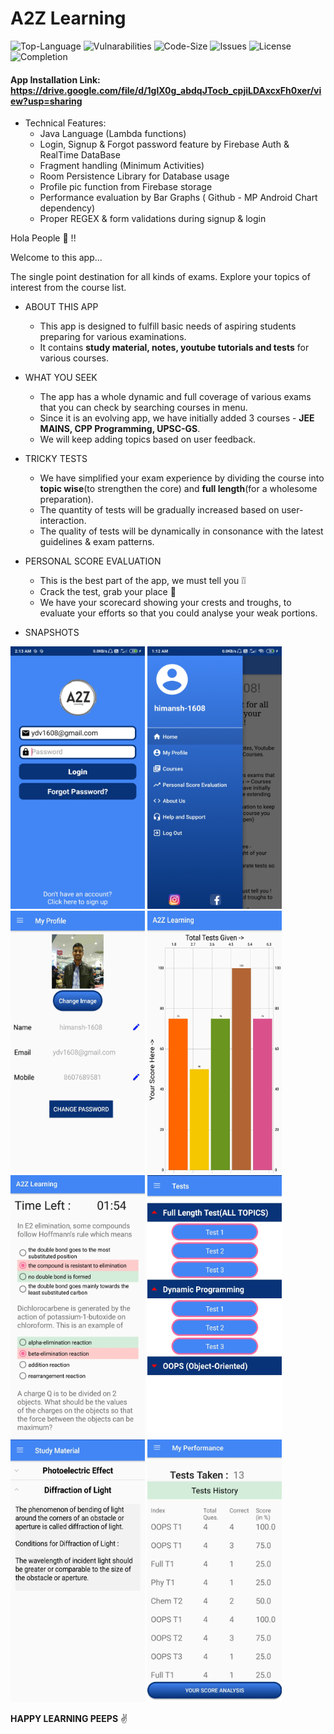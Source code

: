# A2Z Learning

![Top-Language](https://img.shields.io/github/languages/top/himanshu-1608/A2Z-Learning)
![Vulnarabilities](https://img.shields.io/snyk/vulnerabilities/github/himanshu-1608/A2Z-Learning)
![Code-Size](https://img.shields.io/github/languages/code-size/himanshu-1608/A2Z-Learning?color=green)
![Issues](https://img.shields.io/bitbucket/issues-raw/himanshu-1608/A2Z-Learning)
![License](https://img.shields.io/github/license/himanshu-1608/A2Z-Learning?color=purple)
![Completion](https://img.shields.io/badge/Project%20Completion-~100%25-blue)

#### App Installation Link: https://drive.google.com/file/d/1glX0g_abdqJTocb_cpjiLDAxcxFh0xer/view?usp=sharing 

- Technical Features:
  - Java Language (Lambda functions)
  - Login, Signup & Forgot password feature by Firebase Auth & RealTime DataBase
  - Fragment handling (Minimum Activities)
  - Room Persistence Library for Database usage
  - Profile pic function from Firebase storage
  - Performance evaluation by Bar Graphs ( Github - MP Android Chart dependency)
  - Proper REGEX & form validations during signup & login

Hola People :raised_hands: !!

Welcome to this app...

The single point destination for all kinds of exams. Explore your topics of interest from the course list.

- ABOUT THIS APP
  - This app is designed to fulfill basic needs of aspiring students preparing for various examinations.
  - It contains **study material, notes, youtube tutorials and tests** for various courses.

- WHAT YOU SEEK
  - The app has a whole dynamic and full coverage of various exams that you can check by searching courses in menu.
  - Since it is an evolving app, we have initially added 3 courses - **JEE MAINS, CPP Programming, UPSC-GS**.
  - We will keep adding topics based on user feedback.

- TRICKY TESTS
  - We have simplified your exam experience by dividing the course into **topic wise**(to strengthen the core) and **full length**(for a wholesome preparation).
  - The quantity of tests will be gradually increased based on user-interaction.
  - The quality of tests will be dynamically in consonance with the latest guidelines & exam patterns.
  
- PERSONAL SCORE EVALUATION
  - This is the best part of the app, we must tell you :grey_exclamation::grey_exclamation:
  - Crack the test, grab your place :star2: 
  - We have your scorecard showing your crests and troughs, to evaluate your efforts so that you could analyse your weak portions.

- SNAPSHOTS

<img src="/Screenshots/LoginActivity.jpg" width="215px" height="420px"/> <img src="/Screenshots/Nav drawer.jpg" width="215px" height="420px"/> <img src="/Screenshots/Profile Pic & Details(firebase storage).jpg" width="215px" height="420px"/> <img src="/Screenshots/Demo bar graph performace in mock tests.jpg" width="215px" height="420px"/>
<img src="/Screenshots/Demo Test.jpg" width="215px" height="420px"/> <img src="/Screenshots/Expandable List for Exams.jpg" width="215px" height="420px"/> <img src="/Screenshots/Study Material.jpg" width="215px" height="420px"/> <img src="/Screenshots/Demo Test History(Room DB).jpg" width="215px" height="420px"/>

**HAPPY LEARNING PEEPS** :v: 

